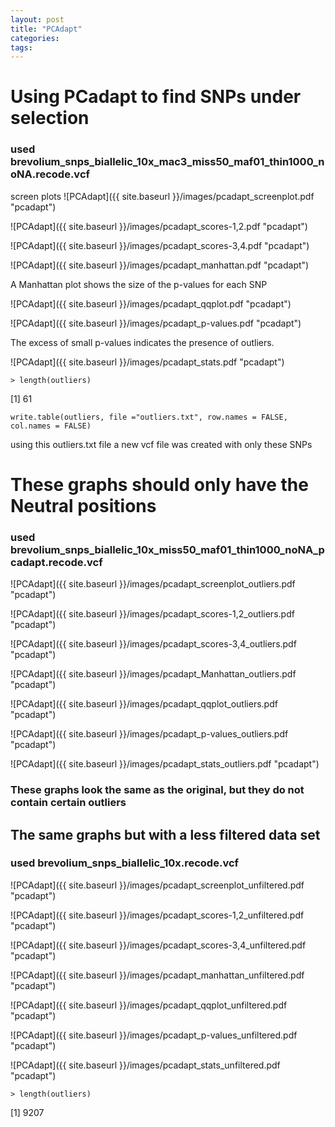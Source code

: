 ```yaml
---
layout: post
title: "PCAdapt"
categories: 
tags: 
---
```


# Using PCadapt to find SNPs under selection



### used brevolium_snps_biallelic_10x_mac3_miss50_maf01_thin1000_noNA.recode.vcf

screen plots 
![PCAdapt]({{ site.baseurl }}/images/pcadapt_screenplot.pdf "pcadapt")

![PCAdapt]({{ site.baseurl }}/images/pcadapt_scores-1,2.pdf "pcadapt")

![PCAdapt]({{ site.baseurl }}/images/pcadapt_scores-3,4.pdf "pcadapt")

![PCAdapt]({{ site.baseurl }}/images/pcadapt_manhattan.pdf "pcadapt")

A Manhattan plot shows the size of the p-values for each SNP

![PCAdapt]({{ site.baseurl }}/images/pcadapt_qqplot.pdf "pcadapt")

![PCAdapt]({{ site.baseurl }}/images/pcadapt_p-values.pdf "pcadapt")

The excess of small p-values indicates the presence of outliers.

![PCAdapt]({{ site.baseurl }}/images/pcadapt_stats.pdf "pcadapt")

    > length(outliers)
[1] 61

    write.table(outliers, file ="outliers.txt", row.names = FALSE, col.names = FALSE)
using this outliers.txt file a new vcf file was created with only these SNPs

# These graphs should only have the Neutral positions
### used brevolium_snps_biallelic_10x_miss50_maf01_thin1000_noNA_pcadapt.recode.vcf
![PCAdapt]({{ site.baseurl }}/images/pcadapt_screenplot_outliers.pdf "pcadapt")

![PCAdapt]({{ site.baseurl }}/images/pcadapt_scores-1,2_outliers.pdf "pcadapt")

![PCAdapt]({{ site.baseurl }}/images/pcadapt_scores-3,4_outliers.pdf "pcadapt")

![PCAdapt]({{ site.baseurl }}/images/pcadapt_Manhattan_outliers.pdf "pcadapt")

![PCAdapt]({{ site.baseurl }}/images/pcadapt_qqplot_outliers.pdf "pcadapt")

![PCAdapt]({{ site.baseurl }}/images/pcadapt_p-values_outliers.pdf "pcadapt")

![PCAdapt]({{ site.baseurl }}/images/pcadapt_stats_outliers.pdf "pcadapt")

### These graphs look the same as the original, but they do not contain certain outliers 


## The same graphs but with a less filtered data set
### used brevolium_snps_biallelic_10x.recode.vcf

![PCAdapt]({{ site.baseurl }}/images/pcadapt_screenplot_unfiltered.pdf "pcadapt")

![PCAdapt]({{ site.baseurl }}/images/pcadapt_scores-1,2_unfiltered.pdf "pcadapt")

![PCAdapt]({{ site.baseurl }}/images/pcadapt_scores-3,4_unfiltered.pdf "pcadapt")

![PCAdapt]({{ site.baseurl }}/images/pcadapt_manhattan_unfiltered.pdf "pcadapt")

![PCAdapt]({{ site.baseurl }}/images/pcadapt_qqplot_unfiltered.pdf "pcadapt")

![PCAdapt]({{ site.baseurl }}/images/pcadapt_p-values_unfiltered.pdf "pcadapt")

![PCAdapt]({{ site.baseurl }}/images/pcadapt_stats_unfiltered.pdf "pcadapt")

    > length(outliers)
[1] 9207